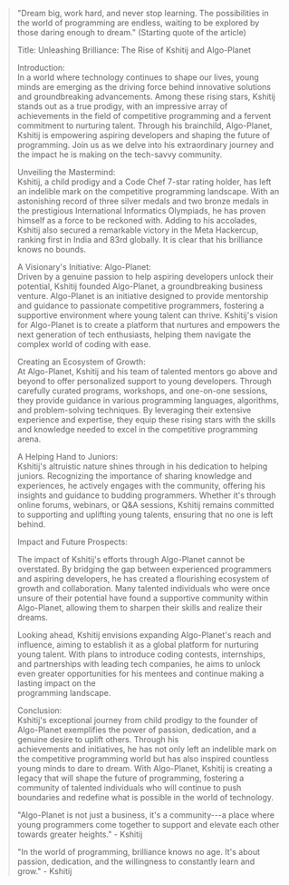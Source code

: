 > \"Dream big, work hard, and never stop learning. The possibilities in
> the world of programming are endless, waiting to be explored by those
> daring enough to dream.\" (Starting quote of the article)
>
> Title: Unleashing Brilliance: The Rise of Kshitij and Algo-Planet
>
> Introduction:\
> In a world where technology continues to shape our lives, young minds
> are emerging as the driving force behind innovative solutions and
> groundbreaking advancements. Among these rising stars, Kshitij stands
> out as a true prodigy, with an impressive array of achievements in the
> field of competitive programming and a fervent commitment to nurturing
> talent. Through his brainchild, Algo-Planet, Kshitij is empowering
> aspiring developers and shaping the future of programming. Join us as
> we delve into his extraordinary journey and the impact he is making on
> the tech-savvy community.
>
> Unveiling the Mastermind:\
> Kshitij, a child prodigy and a Code Chef 7-star rating holder, has
> left an indelible mark on the competitive programming landscape. With
> an astonishing record of three silver medals and two bronze medals in
> the prestigious International Informatics Olympiads, he has proven
> himself as a force to be reckoned with. Adding to his accolades,
> Kshitij also secured a remarkable victory in the Meta Hackercup,
> ranking first in India and 83rd globally. It is clear that his
> brilliance knows no bounds.
>
> A Visionary\'s Initiative: Algo-Planet:\
> Driven by a genuine passion to help aspiring developers unlock their
> potential, Kshitij founded Algo-Planet, a groundbreaking business
> venture. Algo-Planet is an initiative designed to provide mentorship
> and guidance to passionate competitive programmers, fostering a
> supportive environment where young talent can thrive. Kshitij\'s
> vision for Algo-Planet is to create a platform that nurtures and
> empowers the next generation of tech enthusiasts, helping them
> navigate the complex world of coding with ease.
>
> Creating an Ecosystem of Growth:\
> At Algo-Planet, Kshitij and his team of talented mentors go above and
> beyond to offer personalized support to young developers. Through
> carefully curated programs, workshops, and one-on-one sessions, they
> provide guidance in various programming languages, algorithms, and
> problem-solving techniques. By leveraging their extensive experience
> and expertise, they equip these rising stars with the skills and
> knowledge needed to excel in the competitive programming arena.
>
> A Helping Hand to Juniors:\
> Kshitij\'s altruistic nature shines through in his dedication to
> helping juniors. Recognizing the importance of sharing knowledge and
> experiences, he actively engages with the community, offering his
> insights and guidance to budding programmers. Whether it\'s through
> online forums, webinars, or Q&A sessions, Kshitij remains committed to
> supporting and uplifting young talents, ensuring that no one is left
> behind.
>
> Impact and Future Prospects:
>
> The impact of Kshitij\'s efforts through Algo-Planet cannot be
> overstated. By bridging the gap between experienced programmers and
> aspiring developers, he has created a flourishing ecosystem of growth
> and collaboration. Many talented individuals who were once unsure of
> their potential have found a supportive community within Algo-Planet,
> allowing them to sharpen their skills and realize their dreams.
>
> Looking ahead, Kshitij envisions expanding Algo-Planet\'s reach and
> influence, aiming to establish it as a global platform for nurturing
> young talent. With plans to introduce coding contests, internships,
> and partnerships with leading tech companies, he aims to unlock even
> greater opportunities for his mentees and continue making a lasting
> impact on the\
> programming landscape.
>
> Conclusion:\
> Kshitij\'s exceptional journey from child prodigy to the founder of
> Algo-Planet exemplifies the power of passion, dedication, and a
> genuine desire to uplift others. Through his\
> achievements and initiatives, he has not only left an indelible mark
> on the competitive programming world but has also inspired countless
> young minds to dare to dream. With Algo-Planet, Kshitij is creating a
> legacy that will shape the future of programming, fostering a
> community of talented individuals who will continue to push boundaries
> and redefine what is possible in the world of technology.
>
> \"Algo-Planet is not just a business, it\'s a community---a place
> where young programmers come together to support and elevate each
> other towards greater heights.\" - Kshitij
>
> \"In the world of programming, brilliance knows no age. It\'s about
> passion, dedication, and the willingness to constantly learn and
> grow.\" - Kshitij
